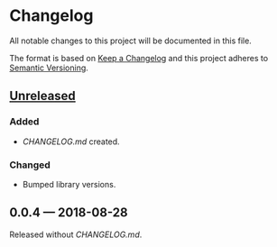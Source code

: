 # Changelog

All notable changes to this project will be documented in this file.

The format is based on [Keep a Changelog](http://keepachangelog.com)
and this project adheres to [Semantic Versioning](http://semver.org/spec/v2.0.0.html).


## [Unreleased]
### Added
- _CHANGELOG.md_ created.
### Changed
- Bumped library versions.

## 0.0.4 — 2018-08-28
Released without _CHANGELOG.md_.


[Unreleased]: https://github.com/dryewo/clj-nakadi-java/compare/0.0.4...HEAD
